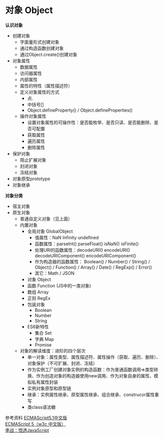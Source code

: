 # 对象 Object

**认识对象**
- 创建对象
  - 字面量形式创建对象
  - 通过构造函数创建对象
  - 通过Object.create()创建对象
- 对象属性
  - 数据属性
  - 访问器属性
  - 内部属性
  - 属性的特性（属性描述符）
  - 定义对象属性的方式
    - 点.
    - 中括号[]
    - Object.defineProperty() / Object.defineProperties()
  - 操作对象属性
    - 设置对象属性的可操作性：是否能枚举、是否只读、是否能删除、是否可配置
    - 获取属性
    - 遍历属性
    - 删除属性
- 保护对象
  - 阻止扩展对象
  - 封闭对象
  - 冻结对象
- 对象原型prototype
- 对象继承

**对象分类**
- 宿主对象
- 原生对象
  - 普通自定义对象（见上面）
  - 内置对象
    - 全局对象 GlobalObject
      - 值属性：NaN Infinity undefined
      - 函数属性：parseInt() parseFloat() isNaN() isFinite()
      - 处理URI的函数属性：decodeURI() encodeURI() decodeURIComponent() encodeURIComponent()
      - 作为构造器的函数属性： Boolean() / Number() / String() / Object() / Function() / Array() / Date() / RegExp() / Error()
      - 其它：Math / JSON
    - 对象 Object
    - 函数 Function (JS中的一类对象)
    - 数组 Array
    - 正则 RegEx
    - 包装对象
      - Boolean
      - Number
      - String
    - ES6新特性
      - 集合 Set
      - 字典 Map
      - Promise
  - 对象的解读维度：进阶的四个层次
    - 单一对象：属性类型、属性描述符、属性操作（获取、遍历、删除）、对象保护（不可扩展、封闭、冻结）
    - 作为实例工厂创建对象实例的构造函数：作为普通函数调用=>类型转换、作为创造对象的构造器使用new调用、作为对象自身的属性、模拟私有属性封装
    - 实例对象原型和原型链
    - 继承：实例属性继承、原型属性继承、组合继承、construcor属性重写
    - 类class语法糖

参考资料
[ECMAScript5.1中文版](http://yanhaijing.com/es5/)<br>
[ECMAScript 5（w3c 中文版）](https://www.w3.org/html/ig/zh/wiki/ES5)<br>
[李战：悟透JavaScript](https://yq.aliyun.com/articles/251558?spm=5176.11065265.1996646101.searchclickresult.5eac4d56CDJMaH)<br>